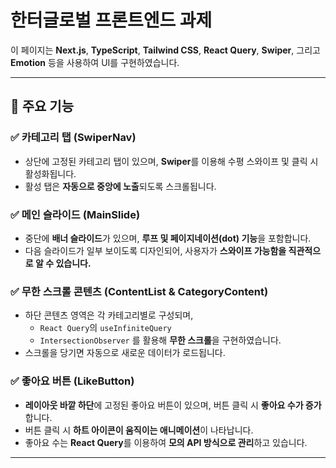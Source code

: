 # 한터글로벌 프론트엔드 과제

이 페이지는 **Next.js**, **TypeScript**, **Tailwind CSS**, **React Query**, **Swiper**, 그리고 **Emotion** 등을 사용하여 UI를 구현하였습니다.

---

## 🧩 주요 기능

### ✅ 카테고리 탭 (SwiperNav)

- 상단에 고정된 카테고리 탭이 있으며, **Swiper**를 이용해 수평 스와이프 및 클릭 시 활성화됩니다.
- 활성 탭은 **자동으로 중앙에 노출**되도록 스크롤됩니다.

### ✅ 메인 슬라이드 (MainSlide)

- 중단에 **배너 슬라이드**가 있으며, **루프 및 페이지네이션(dot) 기능**을 포함합니다.
- 다음 슬라이드가 일부 보이도록 디자인되어, 사용자가 **스와이프 가능함을 직관적으로 알 수 있습니다.**

### ✅ 무한 스크롤 콘텐츠 (ContentList & CategoryContent)

- 하단 콘텐츠 영역은 각 카테고리별로 구성되며,
  - `React Query`의 `useInfiniteQuery`
  - `IntersectionObserver`
    를 활용해 **무한 스크롤**을 구현하였습니다.
- 스크롤을 당기면 자동으로 새로운 데이터가 로드됩니다.

### ✅ 좋아요 버튼 (LikeButton)

- **레이아웃 바깥 하단**에 고정된 좋아요 버튼이 있으며, 버튼 클릭 시 **좋아요 수가 증가**합니다.
- 버튼 클릭 시 **하트 아이콘이 움직이는 애니메이션**이 나타납니다.
- 좋아요 수는 **React Query**를 이용하여 **모의 API 방식으로 관리**하고 있습니다.

---
